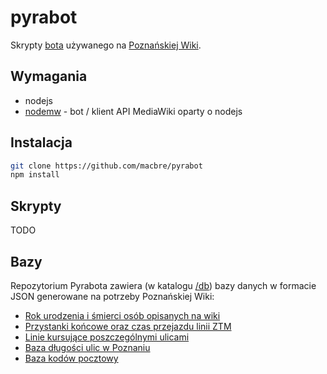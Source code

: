 pyrabot
=======

Skrypty [bota](http://poznan.wikia.com/wiki/Użytkownik:Pyrabot) używanego na [Poznańskiej Wiki](http://poznan.wikia.com).

## Wymagania

* nodejs
* [nodemw](https://github.com/macbre/nodemw) - bot / klient API MediaWiki oparty o nodejs

## Instalacja

```bash
git clone https://github.com/macbre/pyrabot
npm install
```

## Skrypty

TODO

## Bazy

Repozytorium Pyrabota zawiera (w katalogu [/db](https://github.com/macbre/pyrabot/tree/master/db)) bazy danych w formacie JSON generowane na potrzeby Poznańskiej Wiki:

* [Rok urodzenia i śmierci osób opisanych na wiki](https://raw.github.com/macbre/pyrabot/master/db/osoby.json)
* [Przystanki końcowe oraz czas przejazdu linii ZTM](https://raw.github.com/macbre/pyrabot/master/db/ztm-linie.json)
* [Linie kursujące poszczególnymi ulicami](https://raw.github.com/macbre/pyrabot/master/db/ztm-ulice.json)
* [Baza długości ulic w Poznaniu](https://raw.github.com/macbre/pyrabot/master/db/ulice_dlugosc.json)
* [Baza kodów pocztowy](https://raw.github.com/macbre/pyrabot/master/db/ulice_kody_pocztowe.json)
